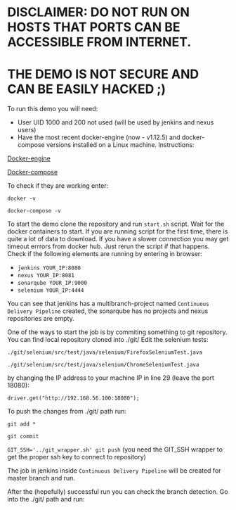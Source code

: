 # DISCLAIMER: DO NOT RUN ON HOSTS THAT PORTS CAN BE ACCESSIBLE FROM INTERNET. 
# THE DEMO IS NOT SECURE AND CAN BE EASILY HACKED ;)

To run this demo you will need:
* User UID 1000 and 200 not used (will be used by jenkins and nexus users)
* Have the most recent docker-engine (now - v1.12.5) and docker-compose versions installed on a Linux machine. Instructions:

[Docker-engine]( https://docs.docker.com/engine/installation/)

[Docker-compose]( https://docs.docker.com/compose/install/)

To check if they are working enter:

`docker -v`

`docker-compose -v`

To start the demo clone the repository and run `start.sh` script. Wait for the docker containers to start. If you are running script for the first time, there is quite a lot of data to download. If you have a slower connection you may get timeout errrors from docker hub. Just rerun the script if that happens. Check if the following elements are running by entering in browser:
  
* `jenkins YOUR_IP:8080`
* `nexus YOUR_IP:8081`
* `sonarqube YOUR_IP:9000`
* `selenium YOUR_IP:4444`

You can see that jenkins has a multibranch-project named `Continuous Delivery Pipeline` created, the sonarqube has no projects and nexus repositories are empty. 

One of the ways to start the job is by commiting something to git repository. You can find local repository cloned into ./git/ Edit the selenium tests:

`./git/selenium/src/test/java/selenium/FirefoxSeleniumTest.java`

`./git/selenium/src/test/java/selenium/ChromeSeleniumTest.java`

by changing the IP address to your machine IP in line 29 (leave the port 18080):

 `driver.get("http://192.168.56.100:18080");`

To push the changes from ./git/ path run: 

`git add *`

`git commit`

`GIT_SSH='../git_wrapper.sh' git push` (you need the GIT_SSH wrapper to get the proper ssh key to connect to repository)

The job in jenkins inside `Continuous Delivery Pipeline` will be created for master branch and run.

After the (hopefully) successful run you can check the branch detection. Go into the ./git/ path and run:


